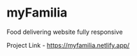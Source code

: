 # myFamilia
Food delivering website fully responsive

Project Link -      https://myfamilia.netlify.app/
